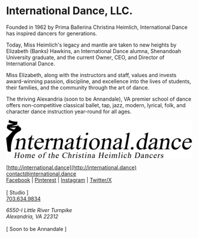 # International Dance, LLC.

Founded in 1962 by Prima Ballerina Christina Heimlich, International Dance has inspired dancers for generations.

Today, Miss Heimlich's legacy and mantle are taken to new heights by Elizabeth (Banks) Hawkins, an International Dance alumna, Shenandoah University graduate, and the current Owner, CEO, and Director of International Dance.

Miss Elizabeth, along with the instructors and staff, values and invests award-winning passion, discipline, and excellence into the lives of students, their families, and the community through the art of dance.

The thriving Alexandria (soon to be Annandale), VA premier school of dance offers non-competitive classical ballet, tap, jazz, modern, lyrical, folk, and character dance instruction year-round for all ages.

![International Dance](https://raw.githubusercontent.com/dragontheory/ID/main/assets/images/logos/wordmark.svg)

[http://international.dance](http://international.dance)<br />
[contact@international.dance](mailto:“contact@international.dance?bcc=”dragon@dragontheory.com.com?subject=International%20Dance%20-%20”?body=To%20whom%20it%20may%20concern)<br />
[Facebook](https://facebook.com/internationaldancellc) | [Pinterest](https://pinterest.com/internationaldancellc) |
[Instagram](https://instagram.com/internationaldancellc) | [Twitter/X](https://twitter.com/intdnc)<br /><br />
[ Studio ]<br />
<a href="" aria-label="International Dance studio front office phone number is 7 0 3 6 3 4 9 8 3 4">703.634.9834</a>
<address aria-label="Business headquarters address">6550-I Little River Turnpike<br />
Alexandria, VA 22312</address><br>
[ Soon to be Annandale ]
